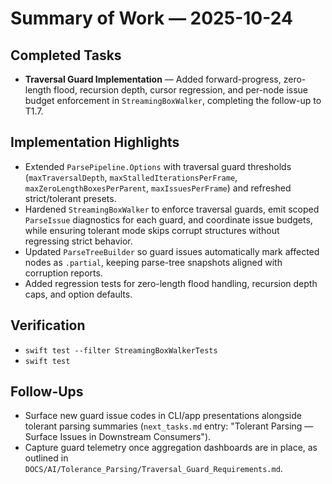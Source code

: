 # Summary of Work — 2025-10-24

## Completed Tasks
- **Traversal Guard Implementation** — Added forward-progress, zero-length flood, recursion depth, cursor regression, and per-node issue budget enforcement in `StreamingBoxWalker`, completing the follow-up to T1.7.

## Implementation Highlights
- Extended `ParsePipeline.Options` with traversal guard thresholds (`maxTraversalDepth`, `maxStalledIterationsPerFrame`, `maxZeroLengthBoxesPerParent`, `maxIssuesPerFrame`) and refreshed strict/tolerant presets.
- Hardened `StreamingBoxWalker` to enforce traversal guards, emit scoped `ParseIssue` diagnostics for each guard, and coordinate issue budgets, while ensuring tolerant mode skips corrupt structures without regressing strict behavior.
- Updated `ParseTreeBuilder` so guard issues automatically mark affected nodes as `.partial`, keeping parse-tree snapshots aligned with corruption reports.
- Added regression tests for zero-length flood handling, recursion depth caps, and option defaults.

## Verification
- `swift test --filter StreamingBoxWalkerTests`
- `swift test`

## Follow-Ups
- Surface new guard issue codes in CLI/app presentations alongside tolerant parsing summaries (`next_tasks.md` entry: "Tolerant Parsing — Surface Issues in Downstream Consumers").
- Capture guard telemetry once aggregation dashboards are in place, as outlined in `DOCS/AI/Tolerance_Parsing/Traversal_Guard_Requirements.md`.
